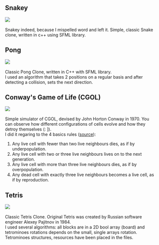 ## Snakey
![](https://i.imgur.com/7GPsRL9.gif)</br></br>
Snakey indeed, because I mispelled word and left it.
Simple, classic Snake clone, written in c++ using SFML library.

## Pong
![](https://i.imgur.com/ZbBH9cU.gif)</br></br>
Classic Pong Clone, written in C++ with SFML library.</br>
I used an algorithm that takes 2 positions on a regular basis and after detecting a collision, sets the next direction.

## Conway's Game of Life (CGOL)
![](https://i.imgur.com/7JKb7RP.gif)</br></br>
Simple simulator of CGOL, devised by John Horton Conway in 1970. You can observe how different configurations of cells evolve and how they detroy themselves (: ]).</br>
I did it regaring to the 4 basics rules ([source](https://en.wikipedia.org/wiki/Conway%27s_Game_of_Life)):
1. Any live cell with fewer than two live neighbours dies, as if by underpopulation.
2. Any live cell with two or three live neighbours lives on to the next generation.
3. Any live cell with more than three live neighbours dies, as if by overpopulation.
4. Any dead cell with exactly three live neighbours becomes a live cell, as if by reproduction.

## Tetris
![](https://i.imgur.com/RfkX0jw.gif)</br></br>
Classic Tetris Clone. Original Tetris was created by Russian software engineer Alexey Pajitnov in 1984.</br>
I used several algorithms: all blocks are in a 2D bool array (board) and tetrominoes rotations depends on the small, single arrays rotation. Tetrominoes structures, resources have been placed in the files.